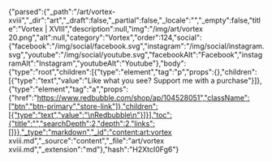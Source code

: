 {"parsed":{"_path":"/art/vortex-xviii","_dir":"art","_draft":false,"_partial":false,"_locale":"","_empty":false,"title":"Vortex | XVIII","description":null,"img":"/img/art/vortex 20.png","alt":null,"category":"Vortex","order":124,"social":{"facebook":"/img/social/facebook.svg","instagram":"/img/social/instagram.svg","youtube":"/img/social/youtube.svg","facebookAlt":"Facebook","instagramAlt":"Instagram","youtubeAlt":"Youtube"},"body":{"type":"root","children":[{"type":"element","tag":"p","props":{},"children":[{"type":"text","value":"Like what you see? Support me with a purchase"}]},{"type":"element","tag":"a","props":{"href":"https://www.redbubble.com/shop/ap/104528051","className":["btn","btn-primary","store-link"]},"children":[{"type":"text","value":"\nRedbubble\n"}]}],"toc":{"title":"","searchDepth":2,"depth":2,"links":[]}},"_type":"markdown","_id":"content:art:vortex xviii.md","_source":"content","_file":"art/vortex xviii.md","_extension":"md"},"hash":"H2XtcI0Fg6"}